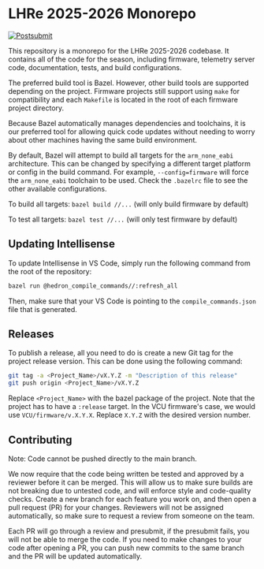 # LHRe 2025-2026 Monorepo

[![Postsubmit](https://github.com/LonghornRacingElectric/lhre-2026/actions/workflows/postsubmit.yml/badge.svg)](https://github.com/LonghornRacingElectric/lhre-2026/actions/workflows/postsubmit.yml)

This repository is a monorepo for the LHRe 2025-2026 codebase. It contains all of the code for the season,
including firmware, telemetry server code, documentation, tests, and build configurations.

The preferred build tool is Bazel. However, other build tools are supported depending on the project.
Firmware projects still support using `make` for compatibility and each `Makefile` is located in the root
of each firmware project directory.

Because Bazel automatically manages dependencies and toolchains, it is our preferred tool for
allowing quick code updates without needing to worry about other machines having the same build environment.

By default, Bazel will attempt to build all targets for the `arm_none_eabi` architecture.
This can be changed by specifying a different target platform or config in the build command. For example,
`--config=firmware` will force the `arm_none_eabi` toolchain to be used. Check the `.bazelrc` file to
see the other available configurations.

To build all targets: `bazel build //...` (will only build firmware by default)

To test all targets: `bazel test //...` (will only test firmware by default)

## Updating Intellisense

To update Intellisense in VS Code, simply run the following command from the root of the repository:

```bash
bazel run @hedron_compile_commands//:refresh_all
```

Then, make sure that your VS Code is pointing to the `compile_commands.json` file that is generated.

## Releases

To publish a release, all you need to do is create a new Git tag for the project release version. This can be done using the following command:

```bash
git tag -a <Project_Name>/vX.Y.Z -m "Description of this release"
git push origin <Project_Name>/vX.Y.Z
```

Replace `<Project_Name>` with the bazel package of the project. Note that the
project has to have a `:release` target. In the VCU firmware's case, we would
use `VCU/firmware/v.X.Y.X`. Replace `X.Y.Z` with the desired version number.

## Contributing

Note: Code cannot be pushed directly to the main branch.

We now require that the code being written be tested and approved by a reviewer before it can be merged.
This will allow us to make sure builds are not breaking due to untested code, and will enforce style
and code-quality checks. Create a new branch for each feature you work on, and then open a pull request
(PR) for your changes. Reviewers will not be assigned automatically, so make sure to request a review from
someone on the team.

Each PR will go through a review and presubmit, if the presubmit fails, you will not be able to merge the code.
If you need to make changes to your code after opening a PR, you can push new commits to the same branch and the PR will be updated automatically.
